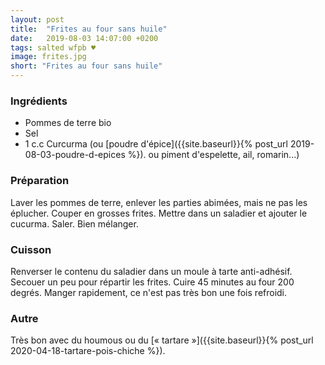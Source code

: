 ```yaml
---
layout: post
title:  "Frites au four sans huile"
date:   2019-08-03 14:07:00 +0200
tags: salted wfpb ♥
image: frites.jpg
short: "Frites au four sans huile"
---
```


### Ingrédients

* Pommes de terre bio
* Sel
* 1 c.c Curcurma (ou [poudre d'épice]({{site.baseurl}}{% post_url 2019-08-03-poudre-d-epices %}). ou piment d'espelette, ail, romarin...)

### Préparation

Laver les pommes de terre, enlever les parties abimées, mais ne pas les éplucher. Couper en grosses frites.
Mettre dans un saladier et ajouter le cucurma. Saler. Bien mélanger.

### Cuisson

Renverser le contenu du saladier dans un moule à tarte anti-adhésif. Secouer un peu pour répartir les frites.
Cuire 45 minutes au four 200 degrés.
Manger rapidement, ce n'est pas très bon une fois refroidi.

### Autre

Très bon avec du houmous
ou du [« tartare »]({{site.baseurl}}{% post_url 2020-04-18-tartare-pois-chiche %}).
